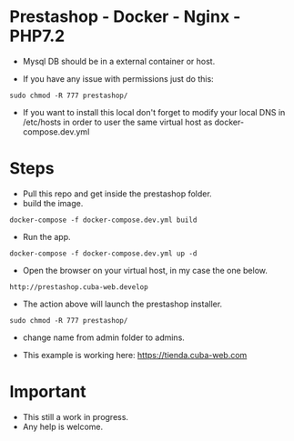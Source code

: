 # Prestashop - Docker - Nginx - PHP7.2
* Mysql DB should be in a external container or host. 

* If you have any issue with permissions just do this:

```$bash
sudo chmod -R 777 prestashop/
```

* If you want to install this local don't forget to modify your local DNS in /etc/hosts 
in order to user the same virtual host as docker-compose.dev.yml

# Steps

* Pull this repo and get inside the prestashop folder.
* build the image.
```$bash
docker-compose -f docker-compose.dev.yml build
```

* Run the app.
```$bash
docker-compose -f docker-compose.dev.yml up -d
```

* Open the browser on your virtual host, in my case the one below.
```$bash
http://prestashop.cuba-web.develop
```

* The action above will launch the prestashop installer.
```$bash
sudo chmod -R 777 prestashop/
```

* change name from admin folder to admins.

* This example is working here: https://tienda.cuba-web.com

# Important
* This still a work in progress. 
* Any help is welcome. 
